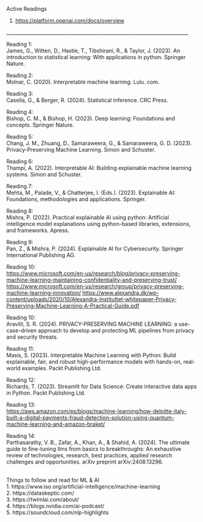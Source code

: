 Active Readings <br>
1. https://platform.openai.com/docs/overview <br>

___________________________________________________________________________  <br>

Reading 1: <br>
James, G., Witten, D., Hastie, T., Tibshirani, R., & Taylor, J. (2023). An introduction to statistical learning: With applications in python. Springer Nature. </br> 

Reading 2: <br>
Molnar, C. (2020). Interpretable machine learning. Lulu. com. <br>

Reading 3: <br>
Casella, G., & Berger, R. (2024). Statistical inference. CRC Press. <br>

Reading 4: <br>
Bishop, C. M., & Bishop, H. (2023). Deep learning: Foundations and concepts. Springer Nature. <br>

Reading 5: <br>
Chang, J. M., Zhuang, D., Samaraweera, G., & Samaraweera, G. D. (2023). Privacy-Preserving Machine Learning. Simon and Schuster. <br>

Reading 6: <br>
Thampi, A. (2022). Interpretable AI: Building explainable machine learning systems. Simon and Schuster. <br>

Reading 7: <br>
Mehta, M., Palade, V., & Chatterjee, I. (Eds.). (2023). Explainable AI: Foundations, methodologies and applications. Springer. <br>

Reading 8: <br>
Mishra, P. (2022). Practical explainable AI using python: Artificial intelligence model explanations using python-based libraries, extensions, and frameworks. Apress. <br>

Reading 9: <br>
Pan, Z., & Mishra, P. (2024). Explainable AI for Cybersecurity. Springer International Publishing AG. <br>

Reading 10: <br>
https://www.microsoft.com/en-us/research/blog/privacy-preserving-machine-learning-maintaining-confidentiality-and-preserving-trust/
https://www.microsoft.com/en-us/research/group/privacy-preserving-machine-learning-innovation/
https://www.alexandra.dk/wp-content/uploads/2020/10/Alexandra-Instituttet-whitepaper-Privacy-Preserving-Machine-Learning-A-Practical-Guide.pdf
<br>

Reading 10: <br>
Aravilli, S. R. (2024). PRIVACY-PRESERVING MACHINE LEARNING: a use-case-driven approach to develop and protecting ML pipelines from privacy and security threats. <br>

Reading 11: <br>
Masís, S. (2023). Interpretable Machine Learning with Python: Build explainable, fair, and robust high-performance models with hands-on, real-world examples. Packt Publishing Ltd. <br>

Reading 12: <br>
Richards, T. (2023). Streamlit for Data Science: Create interactive data apps in Python. Packt Publishing Ltd. <br>

Reading 13: <br>
https://aws.amazon.com/es/blogs/machine-learning/how-deloitte-italy-built-a-digital-payments-fraud-detection-solution-using-quantum-machine-learning-and-amazon-braket/ <br>

Reading 14: <br>
Parthasarathy, V. B., Zafar, A., Khan, A., & Shahid, A. (2024). The ultimate guide to fine-tuning llms from basics to breakthroughs: An exhaustive review of technologies, research, best practices, applied research challenges and opportunities. arXiv preprint arXiv:2408.13296. <br>

<br>
Things to follow and read for ML & AI <br>
1. https://www.iso.org/artificial-intelligence/machine-learning <br>
2. https://dataskeptic.com/ <br>
3. https://twimlai.com/about/ <br>
4. https://blogs.nvidia.com/ai-podcast/ <br>
5. https://soundcloud.com/nlp-highlights <br>

